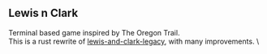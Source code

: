 ## Lewis n Clark
Terminal based game inspired by The Oregon Trail. \
This is a rust rewrite of [lewis-and-clark-legacy](https://github.com/barrettjflowers/lewis-and-clark-legacy), with many improvements. \

